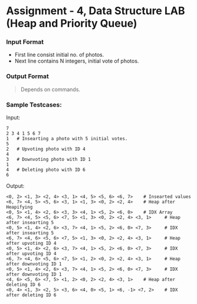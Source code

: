 # Assignment - 4, Data Structure LAB (Heap and Priority Queue)

### Input Format
* First line consist initial no. of photos.
* Next line contains N integers, initial vote of photos.

### Output Format
> Depends on commands.

### Sample Testcases:
Input:  
```
7
2 3 4 1 5 6 7
1	# Insearting a photo with 5 initial votes.
5
2	# Upvoting photo with ID 4 
4
3	# Downvoting photo with ID 1
1
4	# Deleting photo with ID 6
6
```

Output:
```
<0, 2> <1, 3> <2, 4> <3, 1> <4, 5> <5, 6> <6, 7> 	# Insearted values
<6, 7> <4, 5> <5, 6> <3, 1> <1, 3> <0, 2> <2, 4> 	# Heap after Heapifying
<0, 5> <1, 4> <2, 6> <3, 3> <4, 1> <5, 2> <6, 0> 	# IDX Array
<6, 7> <4, 5> <5, 6> <7, 5> <1, 3> <0, 2> <2, 4> <3, 1>		# Heap after insearting 5
<0, 5> <1, 4> <2, 6> <3, 7> <4, 1> <5, 2> <6, 0> <7, 3>		# IDX after insearting 5
<6, 7> <4, 6> <5, 6> <7, 5> <1, 3> <0, 2> <2, 4> <3, 1> 	# Heap after upvoting ID 4
<0, 5> <1, 4> <2, 6> <3, 7> <4, 1> <5, 2> <6, 0> <7, 3>		# IDX after upvoting ID 4
<6, 7> <4, 6> <5, 6> <7, 5> <1, 2> <0, 2> <2, 4> <3, 1> 	# Heap after downvoting ID 1
<0, 5> <1, 4> <2, 6> <3, 7> <4, 1> <5, 2> <6, 0> <7, 3> 	# IDX after downvoting ID 1
<4, 6> <5, 6> <7, 5> <1, 2> <0, 2> <2, 4> <3, 1> 	# Heap after deleting ID 6
<0, 4> <1, 3> <2, 5> <3, 6> <4, 0> <5, 1> <6, -1> <7, 2>	# IDX after deleting ID 6
```